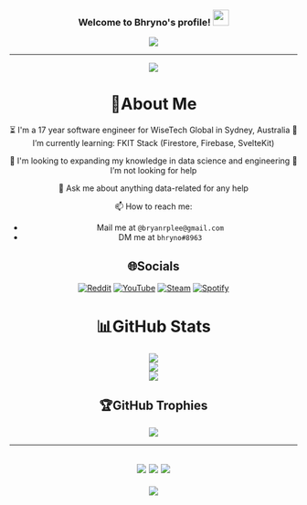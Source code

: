 <h3 align="center">
  Welcome to Bhryno's profile!
  <img src="https://media.giphy.com/media/hvRJCLFzcasrR4ia7z/giphy.gif" width="28">
</h3>
<p align="center">
  <a href="https://github.com/Bhryno/Bhryno"><img src="https://readme-typing-svg.herokuapp.com?color=%2336BCF7&center=true&vCenter=true&lines=Hi+%2C+welcome+to+my+Github+page;I+am+Bhryno;Software+Engineer+at+WiseTech+Global;Novice+Data+Scientist;Novice+Reverse+Engineer;Game+Dev;Crypto+Lover+%3C3"></a>
</p>

---
<div align="center">

![](https://quotes-github-readme.vercel.app/api?type=horizontal&theme=catppuccin)

  # 💫About Me
  ⏳ I'm a 17 year software engineer for WiseTech Global in Sydney, Australia
  🌱 I’m currently learning: FKIT Stack (Firestore, Firebase, SvelteKit)
  
  🔭 I'm looking to expanding my knowledge in data science and engineering
  🤔 I’m not looking for help

  💬 Ask me about anything data-related for any help
  
  📫 How to reach me:
   - Mail me at ```@bryanrplee@gmail.com```
   - DM me at ```bhryno#8963```

  ## 🌐Socials
  [![Reddit](https://img.shields.io/badge/Reddit-%23FF4500.svg?logo=Reddit&logoColor=white)](https://www.reddit.com/user/Rimification) [![YouTube](https://img.shields.io/badge/YouTube-%23FF0000.svg?logo=YouTube&logoColor=white)](https://www.youtube.com/channel/UCyJP4xA_LZXwuj1mZCt4Hzw) [![Steam](https://img.shields.io/badge/Steam-%23101C46.svg?logo=Steam&logoColor=white)](https://steamcommunity.com/id/hairconditioner/) [![Spotify](https://img.shields.io/badge/Spotify-%2300FF00.svg?logo=Spotify&logoColor=white)](https://open.spotify.com/user/barrocheter?si=098b95989d32440b)

  # 📊GitHub Stats
![](https://github-readme-stats.vercel.app/api?username=Bhryno&theme=radical&hide_border=false&include_all_commits=false&count_private=false)<br/>
![](https://github-readme-streak-stats.herokuapp.com/?user=Bhryno&theme=radical&hide_border=false)<br/>
![](https://github-readme-stats.vercel.app/api/top-langs/?username=Bhryno&theme=radical&hide_border=false&include_all_commits=false&count_private=false&layout=compact)
  
  ## 🏆GitHub Trophies
![](https://github-profile-trophy.vercel.app/?username=Bhryno&theme=discord&no-frame=false&no-bg=false&margin-w=4)
  
---
![](https://forthebadge.com/images/badges/powered-by-black-magic.svg)
![](http://ForTheBadge.com/images/badges/built-by-developers.svg)
![](https://forthebadge.com/images/badges/uses-brains.svg)
---
![](https://komarev.com/ghpvc/?username=Bhryno&label=Visitors+Count&color=brightgreen)
</div>
